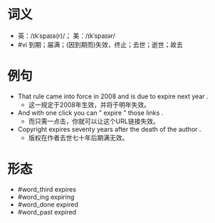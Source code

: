 # 词义
- 英：/ɪkˈspaɪə(r)/； 美：/ɪkˈspaɪər/
- #vi 到期；届满；(因到期而)失效，终止；去世；逝世；故去
# 例句
- That rule came into force in 2008 and is due to expire next year .
	- 这一规定于2008年生效，并将于明年失效。
- And with one click you can " expire " those links .
	- 而只需一点击，你就可以让这个URL链接失效。
- Copyright expires seventy years after the death of the author .
	- 版权在作者去世七十年后期满无效。
# 形态
- #word_third expires
- #word_ing expiring
- #word_done expired
- #word_past expired
